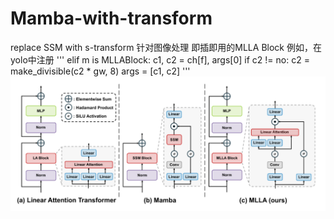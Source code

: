 # Mamba-with-transform
replace SSM with s-transform
针对图像处理 即插即用的MLLA Block
例如，在yolo中注册
'''
elif m is MLLABlock:
  c1, c2 = ch[f], args[0]
  if c2 != no:
    c2 = make_divisible(c2 * gw, 8)
  args = [c1, c2]
'''
![Image text](https://github.com/ZHjiuang/Mamba-with-transform/blob/main/mlla.png)
